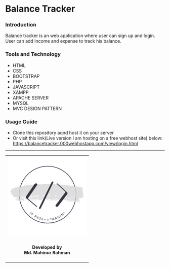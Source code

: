 <h1>Balance Tracker</h1>
<h3>Introduction</h3>
<p>Balance tracker is an web application where user can sign up and login. User can add income and expense to track his balance.</p>
<h3>Tools and Technology</h3>
<ul>
	<li>HTML</li>
	<li>CSS</li>
	<li>BOOTSTRAP</li>
	<li>PHP</li>
	<li>JAVASCRIPT</li>
	<li>XAMPP</li>
	<li>APACHE SERVER</li>
	<li>MYSQL</li>
	<li>MVC DESIGN PATTERN</li>
</ul>
<h3>Usage Guide</h3>
<ul>
	<li>Clone this repository aqnd host it on your server</li>
	<li>Or visit this link(Live version I am hosting on a free webhost site) below: <br><a href="https://balancetracker.000webhostapp.com/view/login.html">https://balancetracker.000webhostapp.com/view/login.html</a></li>
</ul>
<hr>
<table style="border:none">
  <tr>  
    <td align="center"><img src="Documentation/mahinsLogo.png" height="250" width="250"></h4></td>
  </tr>
  <tr>  
    <td align="center"><h4>Developed by <br> Md. Mahinur Rahman</h4></td>
  </tr>
</table>

